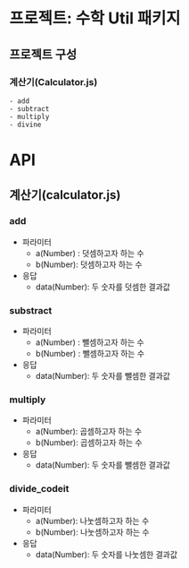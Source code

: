 # 프로젝트: 수학 Util 패키지
## 프로젝트 구성
### 계산기(Calculator.js)
    - add
    - subtract
    - multiply
    - divine
# API
## 계산기(calculator.js)
### add
* 파라미터
    - a(Number) : 덧셈하고자 하는 수
    - b(Number): 덧셈하고자 하는 수
* 응답
	- data(Number): 두 숫자를 덧셈한 결과값
### substract
* 파라미터
    - a(Number) : 뺄셈하고자 하는 수
    - b(Number) : 뺄셈하고자 하는 수
* 응답
	- data(Number): 두 숫자를 뺄셈한 결과값
### multiply
* 파라미터
  - a(Number): 곱셈하고자 하는 수
  - b(Number): 곱셈하고자 하는 수
* 응답
	- data(Number): 두 숫자를 뺄셈한 결과값
### divide_codeit
* 파라미터
  - a(Number): 나눗셈하고자 하는 수
  - b(Number): 나눗셈하고자 하는 수
* 응답
	- data(Number): 두 숫자를 나눗셈한 결과값